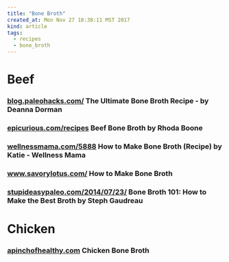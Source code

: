 ```yaml
---
title: "Bone Broth"
created_at: Mon Nov 27 18:38:11 MST 2017
kind: article
tags:
  - recipes
  - bone_broth
---
```


<h1>Beef</h1>

<h3>
  <a href="https://blog.paleohacks.com/bone-broth-recipe/#" target="_blank">blog.paleohacks.com/</a>
  The Ultimate Bone Broth Recipe - by Deanna Dorman
</h3>

<h3>
  <a href="https://www.epicurious.com/recipes/food/views/beef-bone-broth-51260700" target="_blank">epicurious.com/recipes</a>
  Beef Bone Broth by Rhoda Boone
</h3>

<h3>
  <a href="https://wellnessmama.com/5888/bone-broth/" target="_blank">wellnessmama.com/5888</a>
  How to Make Bone Broth (Recipe) by Katie - Wellness Mama
</h3>

<h3>
  <a href="https://www.savorylotus.com/easy-bone-broth-chicken/" target="_blank">www.savorylotus.com/</a>
  How to Make Bone Broth
</h3>

<h3>
  <a href="https://stupideasypaleo.com/2014/07/23/bone-broth-101-how-to-make-best-broth/" target="_blank">stupideasypaleo.com/2014/07/23/</a>
  Bone Broth 101: How to Make the Best Broth by Steph Gaudreau	
</h3>

<h1>Chicken</h1>

<h3>
  <a href="https://www.apinchofhealthy.com/chicken-bone-broth/" target="_blank">apinchofhealthy.com</a>
Chicken Bone Broth
</h3>

<!--
html boilerplate
<a href="" target="_blank"></a>
<a name=""></a>
<img src="" width="400px">
<ul>
  <li></li>
</ul>
<pre>
</pre>
<p style="margin-bottom: 2em;"></p>
<hr style="border: 0; height: 3px; background: #333; background-image: linear-gradient(to right, #ccc, #333, #ccc);">
<pre><code>
</code></pre>
<math xmlns='http://www.w3.org/1998/Math/MathML' display='block'>
</math>
-->
